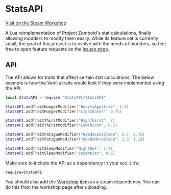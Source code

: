 # StatsAPI
[Visit on the Steam Workshop](https://steamcommunity.com/sharedfiles/filedetails/?id=2997722072)

A Lua reimplementation of Project Zomboid's stat calculations, finally allowing modders to modify them easily.
While its feature set is currently small, the goal of this project is to evolve with the needs of modders, so feel free
to open feature requests on the [issues page](https://github.com/demiurgeQuantified/StatsAPI/issues).
## API
The API allows for traits that affect certain stat calculations.
The below example is how the Vanilla traits would look if they were implemented using the API.
```lua
local StatsAPI = require "StatsAPI/StatsAPI"

StatsAPI.addTraitHungerModifier("HeartyAppitite", 1.5)
StatsAPI.addTraitHungerModifier("LightEater", 0.75)

StatsAPI.addTraitThirstModifier("HighThirst", 2)
StatsAPI.addTraitThirstModifier("LowThirst", 0.5)

StatsAPI.addTraitFatigueModifier("NeedsLessSleep", 0.7, 0.75)
StatsAPI.addTraitFatigueModifier("NeedsMoreSleep", 1.3, 1.18)

StatsAPI.addTraitSleepModifier("NightOwl", 1.4)
StatsAPI.addTraitSleepModifier("Insomniac", 0.5)
```
Make sure to include the API as a dependency in your `mod.info`:
```
require=StatsAPI
```
You should also add the [Workshop item](https://steamcommunity.com/sharedfiles/filedetails/?id=2997722072) as a steam dependency. You can do this from the workshop page after uploading.